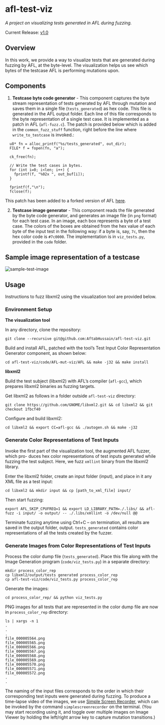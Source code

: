 # afl-test-viz
*A project on visualizing tests generated in AFL during fuzzing.*

Current Release: [v1.0](https://github.com/AftabHussain/afl-test-viz/releases/tag/v1.0)

## Overview
In this work, we provide a way to visualize tests that are generated during fuzzing by AFL, at the byte-level. The visualization helps us see which bytes of the testcase AFL is performing mutations upon. 

## Components

1. **Testcase byte code generator** - This component captures the byte stream representation of tests generated by AFL through mutation and saves them in a single file (`tests_generated`) as hex code. This file is generated in the AFL output folder. Each line of this file corresponds to the byte representation of a single test case. It is implemented as a patch in AFL (`afl-fuzz.c`). The patch is provided below which is added in the `common_fuzz_stuff` function, right before the line where `write_to_testcase` is invoked.:

```
  u8* fn = alloc_printf("%s/tests_generated", out_dir);
  FILE* f = fopen(fn, "a");

  ck_free(fn);

  // Write the test cases in bytes.
  for (int i=0; i<len; i++) {
    fprintf(f, "%02x ", out_buf[i]);
  }
  
  fprintf(f,"\n");
  fclose(f);
```

This patch has been added to a forked version of AFL [here](https://github.com/AftabHussain/AFL/commit/6524a627a0bd13544d393e0215cdf98668eaaec4).

2. **Testcase image generator** -  This component reads the file generated by the byte code generator, and generates an image file (in `png` format) for each test case. In an image, each box represents a byte of a test case. The colors of the boxes are obtained from the hex value of each byte of the input test in the following way: if a byte is, say, `7c`, then the hex color code is `#7c0000`. The implementation is in `viz_tests.py`, provided in the `code` folder.

## Sample image representation of a testcase
![sample-test-image](https://github.com/AftabHussain/afl-test-viz/blob/main/figs/test-bytes.png)

## Usage
Instructions to fuzz libxml2 using the visualization tool are provided below.

### Environment Setup

**The visualization tool**

In any directory, clone the repository:

```git clone --recursive git@github.com:AftabHussain/afl-test-viz.git```

Build and install AFL, patched with the tool’s Test Input
Color Representation Generator component, as shown below:

```cd afl-test-viz/code/AFL-mut-viz/AFL && make -j32 && make install```

**libxml2**

Build the test subject (libxml2) with AFL’s
compiler (```afl-gcc```), which prepares libxml2 binaries as fuzzing targets. 

Get libxml2 as follows in a folder outside ```afl-test-viz``` directory:

```git clone https://github.com/GNOME/libxml2.git && cd libxml2 && git checkout 1fbcf40```

Configure and build libxml2:

```cd libxml2 && export CC=afl-gcc && ./autogen.sh && make -j32```

### Generate Color Representations of Test Inputs

Invoke the first part of the visualization tool, the augmented AFL fuzzer, which pro-
duces hex color representations of test inputs generated while fuzzing the
test subject. Here, we fuzz ```xmllint``` binary from the libxml2 library. 

Enter the libxml2 folder, create an input folder (input), and place in it any XML file
as a test input:

```cd libxml2 && mkdir input && cp [path_to_xml_file] input/```

Then start fuzzing:

```export AFL_SKIP_CPUFREQ=1 && export LD_LIBRARY_PATH=./.libs/ && afl-fuzz -i input/ -o output/ -- ./.libs/xmllint -o /dev/null @@```

Terminate fuzzing anytime using Ctrl+C – on termination,
all results are saved in the output folder, output. ```tests_generated``` contains color representations of all the tests created
by the fuzzer.

### Generate Images from Color Representations of Test Inputs

Process the color dump file (```tests_generated```). Place this file along with the Image Generation program
(```code/viz_tests.py```) in a separate directory:

```
mkdir process_color_rep
cp libxml2/output/tests generated process_color_rep
cp afl-test-viz/code/viz_tests.py process_color_rep
```

Generate the images:

```cd process_color_rep/ && python viz_tests.py```

PNG images for all tests that are represented in
the color dump file are now in ```process_color_rep``` directory:

```
ls | xargs -n 1
.
.
.
file_000005564.png
file_000005565.png
file_000005566.png
file_000005567.png
file_000005568.png
file_000005569.png
file_000005570.png
file_000005571.png
file_000005572.png
.
.
```

The naming of the input files corresponds to the order in which their corresponding test inputs were generated during
fuzzing. To produce a time-lapse video of the images, we use [Simple Screen Recorder](https://www.maartenbaert.be/simplescreenrecorder/), 
which can be invoked by the command
```simplescreenrecorder``` on the terminal. (You may start recording using it, and toggle over multiple images on Image Viewer 
by holding the left/right arrow key to capture mutation transitions.)

